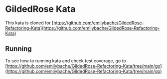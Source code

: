 # GildedRose Kata
This kata is cloned for [https://github.com/emilybache/GildedRose-Refactoring-Kata](https://github.com/emilybache/GildedRose-Refactoring-Kata)

## Running

To see how to running kata and check test coverage, go to [https://github.com/emilybache/GildedRose-Refactoring-Kata/tree/main/go](https://github.com/emilybache/GildedRose-Refactoring-Kata/tree/main/go)
